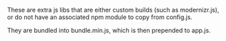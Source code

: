 These are extra js libs that are either custom builds (such as modernizr.js), or do not have an associated npm module to copy from config.js.

They are bundled into bundle.min.js, which is then prepended to app.js.